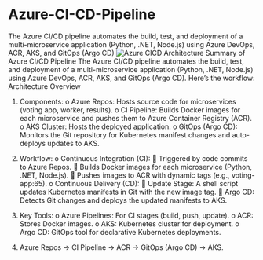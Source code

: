 # Azure-CI-CD-Pipeline
The Azure CI/CD pipeline automates the build, test, and deployment of a multi-microservice application (Python, .NET, Node.js) using Azure DevOps, ACR, AKS, and GitOps (Argo CD)
![Azure CICD Architecture](https://github.com/user-attachments/assets/5a3d0b8b-eb90-4e7f-ae46-1e1516ad2d19)
Summary of Azure CI/CD Pipeline
The Azure CI/CD pipeline automates the build, test, and deployment of a multi-microservice application (Python, .NET, Node.js) using Azure DevOps, ACR, AKS, and GitOps (Argo CD). Here’s the workflow:
Architecture Overview
1.	Components:
   o	Azure Repos: Hosts source code for microservices (voting app, worker, results).
   o	CI Pipeline: Builds Docker images for each microservice and pushes them to Azure Container Registry (ACR).
   o	AKS Cluster: Hosts the deployed application.
   o	GitOps (Argo CD): Monitors the Git repository for Kubernetes manifest changes and auto-deploys updates to AKS.
2.	Workflow:
 o	Continuous Integration (CI):
   	Triggered by code commits to Azure Repos.
   	Builds Docker images for each microservice (Python, .NET, Node.js).
   	Pushes images to ACR with dynamic tags (e.g., voting-app:65).
o	Continuous Delivery (CD):
   	Update Stage: A shell script updates Kubernetes manifests in Git with the new image tag.
   	Argo CD: Detects Git changes and deploys the updated manifests to AKS.
3.	Key Tools:
   o	Azure Pipelines: For CI stages (build, push, update).
   o	ACR: Stores Docker images.
   o	AKS: Kubernetes cluster for deployment.
   o	Argo CD: GitOps tool for declarative Kubernetes deployments.

4. Azure Repos → CI Pipeline → ACR → GitOps (Argo CD) → AKS.
